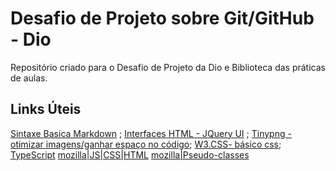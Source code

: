 # Desafio de Projeto sobre Git/GitHub - Dio
Repositório criado para o Desafio de Projeto da Dio e Biblioteca das práticas de aulas.

## Links Úteis
[Sintaxe Basica Markdown](https://www.markdownguide.org/basic-syntax/) ; 
[Interfaces HTML - JQuery UI](https://jqueryui.com/) ;
[Tinypng - otimizar imagens/ganhar espaço no código](https://tinypng.com/); 
[W3.CSS- básico css](https://www.w3schools.com/w3css/defaulT.asp);
[TypeScript](https://www.typescriptlang.org/)
[mozilla|JS|CSS|HTML](https://developer.mozilla.org/pt-BR/)
[mozilla|Pseudo-classes](https://developer.mozilla.org/en-US/docs/Web/CSS/Pseudo-classes)
